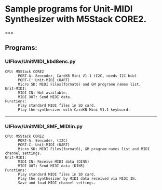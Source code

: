 # Sample programs for Unit-MIDI Synthesizer with M5Stack CORE2.
===
## Programs:
### UIFlow/UnitMIDI_kbd8enc.py
    CPU: M5Stack CORE2
          PORT-A: 8encoder, CardKB Mini V1.1 (I2C, needs I2C hub)
          PORT-C: Unit-MIDI (UART)
          Micro SD: MIDI Files(format0) and GM programe names list.
    Unit-MIDI:
          MIDI IN: Not available.
          MIDI OUT: Send MIDI data.
    Functions:
          Play standard MIDI files in SD card.
          Play the synthesizer with CardKB Mini V1.1 keyboard.
---
### UIFlow/UnitMIDI_SMF_MIDIin.py
    CPU: M5Stack CORE2
          PORT-A: 8encoder, (I2C)
          PORT-C: Unit-MIDI (UART)
          Micro SD: MIDI Files(format0), GM program names list and MIDI channel settings.
    Unit-MIDI:
          MIDI IN: Receive MIDI data (DIN5)
          MIDI OUT: Send MIDI data (DIN5)
    Functions:
          Play standard MIDI files in SD card.
          Play the synthesizer by MIDI data received via MIDI IN.
          Save and load MIDI channel settings.
